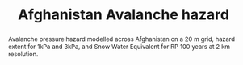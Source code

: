 ---
schema: rdl
title: Afghanistan Avalanche hazard
organization: GFDRR
filename: hzd-afg-ls-lav
resources:
  - name: Afghanistan Avalanche hazard
    aggregation_type: Grid
    format:
      - geotiff
    h-res: 20 m
    epsg: 32642 (WGS84 UTM42N)
    url: >-
      https://rdl-jkan-datasets.s3-ap-southeast-2.amazonaws.com/hazard/hzd-afg-ls-lav.zip
  - name: Afghanistan Avalanche hazard - 1kPa and 3 kPa
    aggregation_type: Footprints
    format:
      - shp
    h-res: ''
    epsg: 32642 (WGS84 UTM42N)
    url: >-
      https://rdl-jkan-datasets.s3-ap-southeast-2.amazonaws.com/hazard/hzd-afg-ls-lav.gpkg
  - name: Afghanistan Avalanche hazard - Snow Water Equivalents
    aggregation_type: Grid
    format:
      - geotiff
    h-res: 2 km
    epsg: 32642 (WGS84 UTM42N)
    url: >-
      https://rdl-jkan-datasets.s3-ap-southeast-2.amazonaws.com/hazard/hzd-afg-ls-lav-rp100-swe.zip
category:
  - Hazard
abstract: >-
  Avalanche pressure hazard modelled across Afghanistan on a 20 m grid, hazard
  extent for 1kPa and 3kPa, and Snow Water Equivalent for RP 100 years at 2 km
  resolution.
notes: "Snow Water Equivalent (SWE) is computed from EUWATCH data running from 1958 to 2002. The max grid cell values of each hydrological year where the accumulative SWE is taken. Then of the 44 years of modelled data the maximum of the aformentioned maximum values is taken.  Unit is kg/m^2.\r\nOnly the 100 year return period scenario was computed for reasons explained in the report.  "
source: AF-MHRA
model_date: '2016'
version: '1'
purpose: " \tThese maps have been derived on a nation-wide scale for the purpose of identifying high risk- areas on the district and provincial scale, from which decisions can be made on allocating efforts for more detailed site specific hazard and risk analysis. Use of this information on smaller scales should be applied with care. Importantly for on a local scale, it is often the case that more detailed case history and hazard information is required to perform such hazard and risk modelling, particularly where applied to dimension mitigation structures or strategies."
project: Afghanistan Multi-Hazard Risk Assessment (MHRA)
biblio_title: World Bank (2018) - Afghanistan Multi-Hazard Risk Assessment
biblio_url: 'https://www.gfdrr.org/sites/default/files/publication/Afghanistan_MHRA.pdf'
geo_coverage:
  - AFG
license: 'https://creativecommons.org/licenses/by/4.0/'
maintainer: GFDRR
maintainer_email: contact@riskdatalibrary.org
hazard_type:
  - LS
analysis_type: Probabilistic
geo_area: ''
time_start: ''
time_end: ''
time_span: ''
time_year: ''
calculation_method: Simulated
frequency_type:
  - Return Period
return_period: RP 100 years
occurrence_time_start: '1958'
occurrence_time_end: '2002'
occurrence_time_span: 44 years
description: ''
process_type:
  - LAV
imt:
  - I_DF_m3/s2
data_uncertainty: ''
---